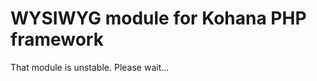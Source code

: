 WYSIWYG module for Kohana PHP framework
=======================================

That module is unstable. Please wait...